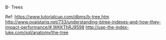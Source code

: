 B- Trees

Ref:
https://www.tutorialcup.com/dbms/b-tree.htm
http://www.ovaistariq.net/733/understanding-btree-indexes-and-how-they-impact-performance/#.WKKThRJ9598
http://use-the-index-luke.com/sql/anatomy/the-tree

